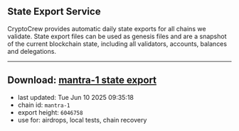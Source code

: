 ## State Export Service
CryptoCrew provides automatic daily state exports for all chains we validate. State export files can be used as genesis files and are a snapshot of the current blockchain state, including all validators, accounts, balances and delegations.

---
**Download: [mantra-1 state export](https://dl-eu2.ccvalidators.com/SERVICE/mantrachain/mantra-1_export_6046758.json)**
---

- last updated: Tue Jun 10 2025 09:35:18
- chain id: `mantra-1`
- export height: `6046758`
- use for: airdrops, local tests, chain recovery
